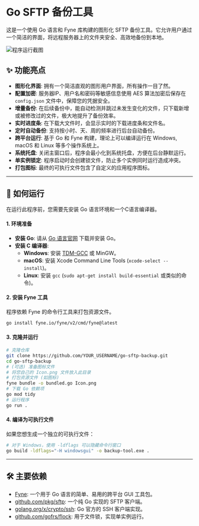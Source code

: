 # Go SFTP 备份工具

这是一个使用 Go 语言和 Fyne 库构建的图形化 SFTP 备份工具。它允许用户通过一个简洁的界面，将远程服务器上的文件夹安全、高效地备份到本地。

![程序运行截图](https://github.com/alan3024/pic/blob/8f9f3d9beb2ec67dd788ff463bdf324f7dadb86f/go.png)
## ✨ 功能亮点
- **图形化界面**: 拥有一个简洁直观的图形用户界面，所有操作一目了然。
- **配置加密**: 服务器IP、用户名和密码等敏感信息使用 AES 算法加密后保存在 `config.json` 文件中，保障您的凭据安全。
- **增量备份**: 在后续备份中，能自动检测并跳过未发生变化的文件，只下载新增或被修改过的文件，极大地提升了备份效率。
- **实时进度条**: 在下载大文件时，会显示实时的下载进度条和文件名。
- **定时自动备份**: 支持按小时、天、周的频率进行后台自动备份。
- **跨平台运行**: 基于 Go 和 Fyne 构建，理论上可以编译运行在 Windows, macOS 和 Linux 等多个操作系统上。
- **系统托盘**: 关闭主窗口后，程序会最小化到系统托盘，方便在后台静默运行。
- **单实例锁定**: 程序启动时会创建锁文件，防止多个实例同时运行造成冲突。
- **打包图标**: 最终的可执行文件包含了自定义的应用程序图标。
---
## 🚀 如何运行

在运行此程序前，您需要先安装 Go 语言环境和一个C语言编译器。
#### 1. 环境准备

- **安装 Go**: 请从 [Go 语言官网](https://golang.org/) 下载并安装 Go。
- **安装 C 编译器**:
    - **Windows**: 安装 [TDM-GCC](https://jmeubank.github.io/tdm-gcc/) 或 MinGW。
    - **macOS**: 安装 Xcode Command Line Tools (`xcode-select --install`)。
    - **Linux**: 安装 `gcc` (`sudo apt-get install build-essential` 或类似的命令)。

#### 2. 安装 Fyne 工具
程序依赖 Fyne 的命令行工具来打包资源文件。
```sh
go install fyne.io/fyne/v2/cmd/fyne@latest
```
#### 3. 克隆并运行
```sh
# 克隆仓库
git clone https://github.com/YOUR_USERNAME/go-sftp-backup.git
cd go-sftp-backup
# (可选) 准备图标文件
# 将您自己的 Icon.png 文件放入此目录
# 打包资源文件 (如图标)
fyne bundle -o bundled.go Icon.png
# 下载 Go 依赖项
go mod tidy
# 运行程序
go run .
```
#### 4. 编译为可执行文件
如果您想生成一个独立的可执行文件：
```sh
# 对于 Windows，使用 -ldflags 可以隐藏命令行窗口
go build -ldflags="-H windowsgui" -o backup-tool.exe .
```
---
## 🛠️ 主要依赖

- [Fyne](https://github.com/fyne-io/fyne): 一个用于 Go 语言的简单、易用的跨平台 GUI 工具包。
- [github.com/pkg/sftp](https://github.com/pkg/sftp): 一个纯 Go 实现的 SFTP 客户端。
- [golang.org/x/crypto/ssh](https://pkg.go.dev/golang.org/x/crypto/ssh): Go 官方的 SSH 客户端实现。
- [github.com/gofrs/flock](https://github.com/gofrs/flock): 用于文件锁，实现单实例运行。 
